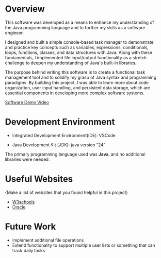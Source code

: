 # Overview

This software was developed as a means to enhance my understanding of the Java programming language and to further my skills as a software engineer. 

I designed and built a simple console-based task manager to demonstrate and practice key concepts such as variables, expressions, conditionals, loops, functions, classes, and data structures with Java. Along with these fundamentals, I implemented file input/output functionality as a stretch challenge to deepen my understanding of Java's built-in libraries.

The purpose behind writing this software is to create a functional task management tool and to solidify my grasp of Java syntax and programming paradigms. By building this project, I was able to learn more about code organization, user input handling, and persistent data storage, which are essential components in developing more complex software systems.

[Software Demo Video](https://youtu.be/WF011KuA92c)

# Development Environment

- Integrated Development Environment(IDE): VSCode

- Java Development Kit (JDK): java version "24"

The primary programming language used was **Java**, and no additional libraries were needed.

# Useful Websites

{Make a list of websites that you found helpful in this project}

- [W3schools](https://www.w3schools.com/java/)
- [Oracle](https://www.oracle.com/java/technologies/downloads/tools/)

# Future Work

- Implement additional file operations
- Extend functionality to support multiple user lists or something that can track daily tasks


